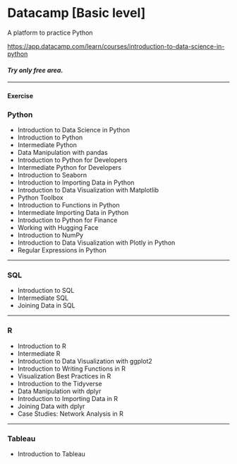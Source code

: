 # Datacamp [Basic level]
A platform to practice Python


https://app.datacamp.com/learn/courses/introduction-to-data-science-in-python


#### *Try only free area.*
---
#### Exercise　　　

### Python
 * Introduction to Data Science in Python
 * Introduction to Python
 * Intermediate Python
 * Data Manipulation with pandas
 * Introduction to Python for Developers
 * Intermediate Python for Developers
 * Introduction to Seaborn
 * Introduction to Importing Data in Python
 * Introduction to Data Visualization with Matplotlib
 * Python Toolbox
 * Introduction to Functions in Python
 * Intermediate Importing Data in Python
 * Introduction to Python for Finance
 * Working with Hugging Face
 * Introduction to NumPy
 * Introduction to Data Visualization with Plotly in Python
 * Regular Expressions in Python

---

### SQL
* Introduction to SQL
* Intermediate SQL
* Joining Data in SQL

---

### R
* Introduction to R
* Intermediate R
* Introduction to Data Visualization with ggplot2
* Introduction to Writing Functions in R
* Visualization Best Practices in R
* Introduction to the Tidyverse
* Data Manipulation with dplyr
* Introduction to Importing Data in R
* Joining Data with dplyr
* Case Studies: Network Analysis in R

---

### Tableau
* Introduction to Tableau
